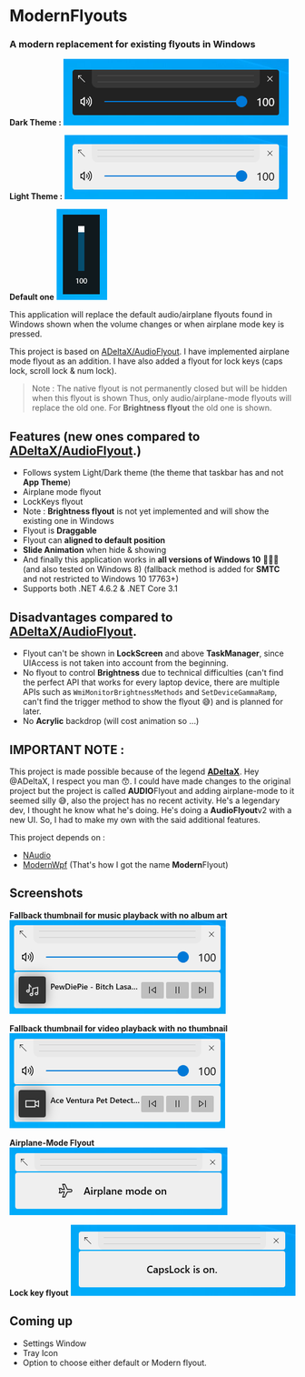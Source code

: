 # ModernFlyouts
### A modern replacement for existing flyouts in Windows

**Dark Theme :** 
![Audio_Dark](docs/images/Audio_Dark.png)

**Light Theme :** 
![Audio_Light](docs/images/Audio_Light.png)

**Default one**
![Audio_Old](docs/images/Audio_Old.png)

This application will replace the default audio/airplane flyouts found in Windows shown when the volume changes or when airplane mode key is pressed.

This project is based on [ADeltaX/AudioFlyout](https://github.com/ADeltaX/AudioFlyout). I have implemented airplane mode flyout as an addition. I have also added a flyout for lock keys (caps lock, scroll lock & num lock).

> Note : The native flyout is not permanently closed but will be hidden when this flyout is shown
> Thus, only audio/airplane-mode flyouts will replace the old one. For **Brightness flyout** the old one is shown.

## Features (new ones compared to [ADeltaX/AudioFlyout](https://github.com/ADeltaX/AudioFlyout).)
- Follows system Light/Dark theme (the theme that taskbar has and not **App Theme**)
- Airplane mode flyout
- LockKeys flyout
- Note : **Brightness flyout** is not yet implemented and will show the existing one in Windows
- Flyout is **Draggable**
- Flyout can **aligned to default position**
- **Slide Animation** when hide & showing
- And finally this application works in **all versions of Windows 10** 🎉🎉🎉 (and also tested on Windows 8) (fallback method is added for **SMTC** and not restricted to Windows 10 17763+)
- Supports both .NET 4.6.2 & .NET Core 3.1

## Disadvantages compared to [ADeltaX/AudioFlyout](https://github.com/ADeltaX/AudioFlyout).
- Flyout can't be shown in **LockScreen** and above **TaskManager**, since UIAccess is not taken into account from the beginning.
- No flyout to control **Brightness** due to technical difficulties (can't find the perfect API that works for every laptop device, there are multiple APIs such as `WmiMonitorBrightnessMethods` and `SetDeviceGammaRamp`, can't find the trigger method to show the flyout 😅) and is planned for later.
- No **Acrylic** backdrop (will cost animation so ...)

## IMPORTANT NOTE :
This project is made possible because of the legend **[ADeltaX](https://github.com/ADeltaX/)**.
Hey @ADeltaX, I respect you man 😙. I could have made changes to the original project but the project is called **AUDIO**Flyout and adding airplane-mode to it seemed silly 😅, also the project has no recent activity. He's a legendary dev, I thought he know what he's doing. He's doing a **AudioFlyout**v2 with a new UI. So, I had to make my own with the said additional features.

This project depends on : 
- [NAudio](https://github.com/naudio/NAudio)
- [ModernWpf](https://github.com/Kinnara/ModernWpf) (That's how I got the name **Modern**Flyout)

## Screenshots

**Fallback thumbnail for music playback with no album art**
![Audio_Session_Music_NoAlbumArt](docs/images/Audio_Session_Music_NoAlbumArt.png)

**Fallback thumbnail for video playback with no thumbnail**
![Audio_Session_Video_NoThumbnail](docs/images/Audio_Session_Video_NoThumbnail.png)

**Airplane-Mode Flyout**
![Airplane_On_Light](docs/images/Airplane_On_Light.png)

**Lock key flyout**
![LockKey_Caps_Light](docs/images/LockKey_Caps_Light.png)

## Coming up
- Settings Window
- Tray Icon
- Option to choose either default or Modern flyout.